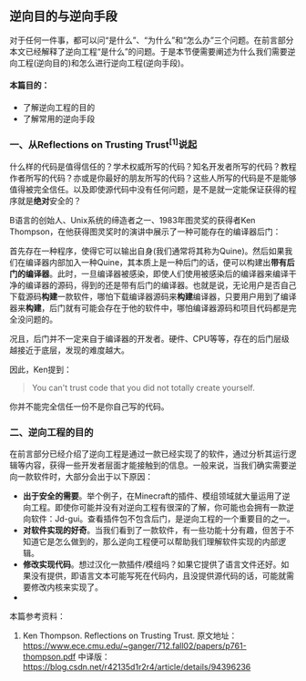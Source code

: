 ## 逆向目的与逆向手段
对于任何一件事，都可以问“是什么”、“为什么”和“怎么办”三个问题。在前言部分本文已经解释了逆向工程“是什么”的问题。于是本节便需要阐述为什么我们需要逆向工程(逆向目的)和怎么进行逆向工程(逆向手段)。

#### 本篇目的：
* 了解逆向工程的目的
* 了解常用的逆向手段

### 一、从Reflections on Trusting Trust<sup>[1]</sup>说起
什么样的代码是值得信任的？学术权威所写的代码？知名开发者所写的代码？教程作者所写的代码？亦或是你最好的朋友所写的代码？这些人所写的代码是不是能够值得被完全信任。以及即使源代码中没有任何问题，是不是就一定能保证获得的程序就是**绝对**安全的？

B语言的创始人、Unix系统的缔造者之一、1983年图灵奖的获得者Ken Thompson，在他获得图灵奖时的演讲中展示了一种可能存在的编译器后门：

首先存在一种程序，使得它可以输出自身(我们通常将其称为Quine)。然后如果我们在编译器内部加入一种Quine，其本质上是一种后门的话，便可以构建出**带有后门的编译器**。此时，一旦编译器被感染，即使人们使用被感染后的编译器来编译干净的编译器的源码，得到的还是带有后门的编译器。也就是说，无论用户是否自己下载源码**构建**一款软件，哪怕下载编译器源码来**构建**编译器，只要用户用到了编译器来**构建**，后门就有可能会存在于他的软件中，哪怕编译器源码和项目代码都是完全没问题的。

况且，后门并不一定来自于编译器的开发者。硬件、CPU等等，存在的后门层级越接近于底层，发现的难度越大。

因此，Ken提到：
> You can't trust code that you did not totally create yourself.

你并不能完全信任一份不是你自己写的代码。

### 二、逆向工程的目的
在前言部分已经介绍了逆向工程是通过一款已经实现了的软件，通过分析其运行逻辑等内容，获得一些开发者层面才能接触到的信息。一般来说，当我们确实需要逆向一款软件时，大部分会出于以下原因：
* **出于安全的需要**。举个例子，在Minecraft的插件、模组领域就大量运用了逆向工程。即使你可能并没有对逆向工程有很深的了解，你可能也会拥有一款逆向软件：Jd-gui。查看插件包不包含后门，是逆向工程的一个重要目的之一。
* **对软件实现的好奇**。当我们看到了一款软件，有一些功能十分有趣，但苦于不知道它是怎么做到的，那么逆向工程便可以帮助我们理解软件实现的内部逻辑。
* **修改实现代码**。想过汉化一款插件/模组吗？如果它提供了语言文件还好。如果没有提供，即语言文本可能写死在代码内，且没提供源代码的话，可能就需要修改内核来实现了。
* 

本篇参考资料：
1. Ken Thompson. Reflections on Trusting Trust. 原文地址：https://www.ece.cmu.edu/~ganger/712.fall02/papers/p761-thompson.pdf 中译版：https://blog.csdn.net/r42135d1r2r4/article/details/94396236